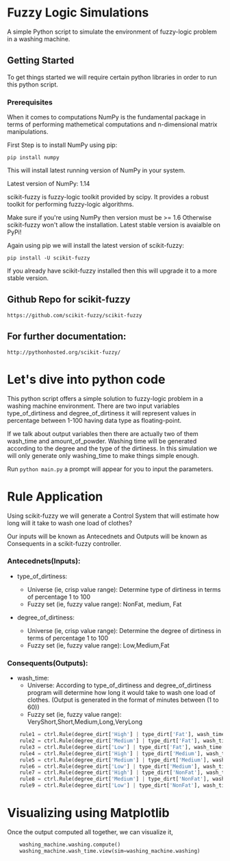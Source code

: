 # Fuzzy Logic Simulations

A simple Python script to simulate the environment of fuzzy-logic problem in a washing machine.

## Getting Started

To get things started we will require certain python libraries in order to run this python script.

### Prerequisites
When it comes to computations NumPy is the fundamental package in terms of performing mathemetical computations and n-dimensional matrix manipulations.

First Step is to install NumPy using pip:

`pip install numpy`

This will install latest running version of NumPy in your system.

Latest version of NumPy: 1.14

scikit-fuzzy is fuzzy-logic toolkit provided by scipy. It provides a robust toolkit for performing fuzzy-logic algorithms.

Make sure if you're using NumPy then version must be >= 1.6 Otherwise scikit-fuzzy won't allow the installation. Latest stable version is avaialble on PyPi!

Again using pip we will install the latest version of scikit-fuzzy:

`pip install -U scikit-fuzzy`

If you already have scikit-fuzzy installed then this will upgrade it to a more stable version.

## Github Repo for scikit-fuzzy

`https://github.com/scikit-fuzzy/scikit-fuzzy`

## For further documentation:

`http://pythonhosted.org/scikit-fuzzy/`

# Let's dive into python code

This python script offers a simple solution to fuzzy-logic problem in a washing machine environment. There are two input variables type_of_dirtiness and degree_of_dirtiness it will represent values in percentage between 1-100 having data type as floating-point.

If we talk about output variables then there are actually two of them wash_time and amount_of_powder. Washing time will be generated according to the degree and the type of the dirtiness. In this simulation we will only generate only washing_time to make things simple enough.

Run `python main.py` a prompt will appear for you to input the parameters.

# Rule Application

Using scikit-fuzzy we will generate a Control System that will estimate how long will it take to wash one load of clothes?

Our inputs will be known as Antecednets and Outputs will be known as Consequents in a scikit-fuzzy controller.

### Antecednets(Inputs):

  - type_of_dirtiness:
     - Universe (ie, crisp value range): Determine type of dirtiness in terms of percentage 1 to 100
     - Fuzzy set (ie, fuzzy value range): NonFat, medium, Fat
     
  - degree_of_dirtiness:
     - Universe (ie, crisp value range): Determine the degree of dirtiness in terms of percentage 1 to 100
     - Fuzzy set (ie, fuzzy value range): Low,Medium,Fat

### Consequents(Outputs):

   - wash_time:
     - Universe: According to type_of_dirtiness and degree_of_dirtiness program will determine how long it would take to wash                    one load of clothes. (Output is generated in the format of minutes between (1 to 60))
     - Fuzzy set (ie, fuzzy value range): VeryShort,Short,Medium,Long,VeryLong

```python
    rule1 = ctrl.Rule(degree_dirt['High'] | type_dirt['Fat'], wash_time['VeryLong'])
    rule2 = ctrl.Rule(degree_dirt['Medium'] | type_dirt['Fat'], wash_time['long'])
    rule3 = ctrl.Rule(degree_dirt['Low'] | type_dirt['Fat'], wash_time['long'])
    rule4 = ctrl.Rule(degree_dirt['High'] | type_dirt['Medium'], wash_time['long'])
    rule5 = ctrl.Rule(degree_dirt['Medium'] | type_dirt['Medium'], wash_time['medium'])
    rule6 = ctrl.Rule(degree_dirt['Low'] | type_dirt['Medium'], wash_time['medium'])
    rule7 = ctrl.Rule(degree_dirt['High'] | type_dirt['NonFat'], wash_time['medium'])
    rule8 = ctrl.Rule(degree_dirt['Medium'] | type_dirt['NonFat'], wash_time['short'])
    rule9 = ctrl.Rule(degree_dirt['Low'] | type_dirt['NonFat'], wash_time['very_short'])
```

# Visualizing using Matplotlib

Once the output computed all together, we can visualize it,

```python
    washing_machine.washing.compute()
    washing_machine.wash_time.view(sim=washing_machine.washing)
```   

